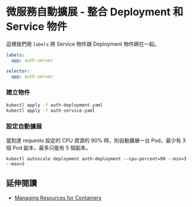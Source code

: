 # 微服務自動擴展 - 整合 Deployment 和 Service 物件

這裡我們用 `labels` 將 Service 物件跟 Deployment 物件綁在一起。

```yaml
labels:
  app: auth-server
```

```yaml
selector:
  app: auth-server
```

### 建立物件

```bash
kubectl apply -f auth-deployment.yaml
kubectl apply -f auth-service.yaml
```

### 設定自動擴展

當到達 requests 設定的 CPU 資源的 90% 時，則自動擴展一台 Pod，最少有 3 個 Pod 副本，最多只能有 5 個副本。

```
kubectl autoscale deployment auth-deployment --cpu-percent=90 --min=3 --max=5
```

## 延伸閱讀

- [Managing Resources for Containers](https://kubernetes.io/docs/concepts/configuration/manage-resources-containers/)

